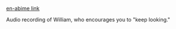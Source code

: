 [en-abime link](https://www.en-abime.com/looking)

Audio recording of William, who encourages you to "keep looking."